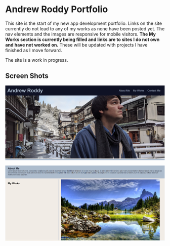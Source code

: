 # Andrew Roddy Portfolio

This site is the start of my new app development portfolio. Links on the site currently do not lead to any of my works as none have been posted yet. The nav elements and the images are responsive for mobile visitors. **The My Works section is currently being filled and links are to sites I do not own and have not worked on.** These will be updated with projects I have finished as I move forward.


The site is a work in progress. 

## Screen Shots

![top of site nav](./assets/images/nav.reference.png)

![top of site nav](./assets/images/aboutme.reference.png)
